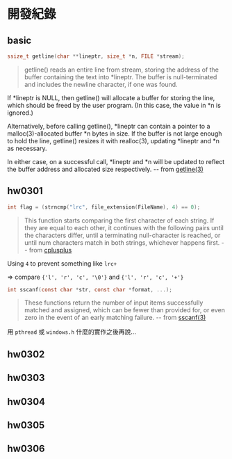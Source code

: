 開發紀錄
=======
basic
-----
```c
ssize_t getline(char **lineptr, size_t *n, FILE *stream);
```
> getline() reads an entire line from stream, storing the address of the buffer containing the text into *lineptr. The buffer is null-terminated and includes the newline character, if one was found.

If *lineptr is NULL, then getline() will allocate a buffer for storing the line, which should be freed by the user program. (In this case, the value in *n is ignored.)

Alternatively, before calling getline(), *lineptr can contain a pointer to a malloc(3)-allocated buffer *n bytes in size. If the buffer is not large enough to hold the line, getline() resizes it with realloc(3), updating *lineptr and *n as necessary.

In either case, on a successful call, *lineptr and *n will be updated to reflect the buffer address and allocated size respectively.  -- from [getline(3)]

[getline(3)]: https://linux.die.net/man/3/getline

hw0301
------
```c
int flag = (strncmp("lrc", file_extension(FileName), 4) == 0);
```

> This function starts comparing the first character of each string. If they are equal to each other, it continues with the following pairs until the characters differ, until a terminating null-character is reached, or until num characters match in both strings, whichever happens first.  -- from [cplusplus]

Using `4` to prevent something like `lrc+`

=> compare `{'l', 'r', 'c', '\0'}` and `{'l', 'r', 'c', '+'}`

[cplusplus]: https://www.cplusplus.com/reference/cstring/strncmp


```c
int sscanf(const char *str, const char *format, ...);
```

> These functions return the number of input items successfully matched and assigned, which can be fewer than provided for, or even zero in the event of an early matching failure.  -- from [sscanf(3)]

[sscanf(3)]: https://linux.die.net/man/3/sscanf

用 `pthread` 或 `windows.h` 什麼的實作之後再說...

hw0302
------
hw0303
------
hw0304
------
hw0305
------
hw0306
------
